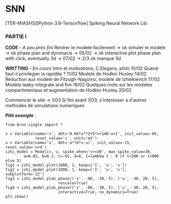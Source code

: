 # SNN
[TER-MIASHS][Python 3.6-Tensorflow] Spiking Neural Network Lib

### PARTIE I

**CODE -** *A peu près fini*
Rentrer le modele facilement -> ok
simuler le modele -> ok
phase plan and dynimacis -> 05/02 -> ok
interactive plot phase plan with click, eventually 3d -> 07/02 -> 2/3 ok manque 3d

**WRITTING -** *En cours*
Intro et motivations, C.Elegans, philo 10/02
Quand faut-il privilegier la rapidite ? 11/02
Modele de Hodkin Huxley 14/02
Reduction aux modele de Fitzugh-Nagumo, modele de Izhiekievich 17/02
Modele leaky-integrate and fire 19/02
Quelques mots sur les modeles compartimentaux et augmentation de Hodkin-Huxley 20/02

Commencer le site -> 1/03
Si fini avant 1/03, s'interesser a d'autres methodes de simulations numeriques

**Pitit exemple** :
```
from brnn.single import *

v = Variable(name='v', ddt='0.04*v**2+5*v+140-u+I', init_value=-65, 
			 reset_value='c', unit='mV')
u = Variable(name='u', ddt='a*(b*v-u)', init_value=-15, reset_value='u+d')
izhi_model = Model(v, u, spike_when='v>=30', max_spike_value=30, 
        a=0.02, b=0.2, c=-65, d=8, I=lambda t : 0 if t<200 or t>800 else 5)
fig1 = izhi_model.plot(1000, 1, keep=['I', 'u', 'v'])
fig2 = izhi_model.plot(1000, 1, keep=['I', 'u', 'v'], subplotform='22')
fig3 = izhi_model.plan_phase(('v', -80, -30, 5), ('u', -30, 20, 5),
                       rescale=True)
fig4 = izhi_model.plan_phase(('v', -80, -30, 5), ('u', -30, 20, 5),
                       interactive=True, no_dynamics=True)
plt.show()
```





